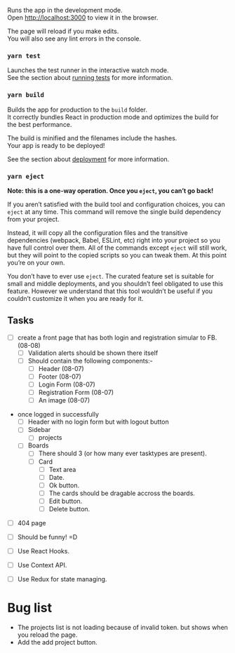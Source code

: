 Runs the app in the development mode.<br />
Open [http://localhost:3000](http://localhost:3000) to view it in the browser.

The page will reload if you make edits.<br />
You will also see any lint errors in the console.

### `yarn test`

Launches the test runner in the interactive watch mode.<br />
See the section about [running tests](https://facebook.github.io/create-react-app/docs/running-tests) for more information.

### `yarn build`

Builds the app for production to the `build` folder.<br />
It correctly bundles React in production mode and optimizes the build for the best performance.

The build is minified and the filenames include the hashes.<br />
Your app is ready to be deployed!

See the section about [deployment](https://facebook.github.io/create-react-app/docs/deployment) for more information.

### `yarn eject`

**Note: this is a one-way operation. Once you `eject`, you can’t go back!**

If you aren’t satisfied with the build tool and configuration choices, you can `eject` at any time. This command will remove the single build dependency from your project.

Instead, it will copy all the configuration files and the transitive dependencies (webpack, Babel, ESLint, etc) right into your project so you have full control over them. All of the commands except `eject` will still work, but they will point to the copied scripts so you can tweak them. At this point you’re on your own.

You don’t have to ever use `eject`. The curated feature set is suitable for small and middle deployments, and you shouldn’t feel obligated to use this feature. However we understand that this tool wouldn’t be useful if you couldn’t customize it when you are ready for it.

## Tasks

- [ ] create a front page that has both login and registration simular to FB. (08-08)
  - [ ] Validation alerts should be shown there itself
  - [ ] Should contain the following components:-
    - [ ] Header (08-07)
    - [ ] Footer (08-07)
    - [ ] Login Form (08-07)
    - [ ] Registration Form (08-07)
    - [ ] An image (08-07)
- once logged in successfully
  - [ ] Header with no login form but with logout button
  - [ ] Sidebar
    - [ ] projects
  - [ ] Boards
    - [ ] There should 3 (or how many ever tasktypes are present).
    - [ ] Card
      - [ ] Text area
      - [ ] Date.
      - [ ] Ok button.
      - [ ] The cards should be dragable accross the boards.
      - [ ] Edit button.
      - [ ] Delete button.
- [ ] 404 page
- [ ] Should be funny! =D
- [ ] Use React Hooks.
- [ ] Use Context API.

- [ ] Use Redux for state managing.

# Bug list

- The projects list is not loading because of invalid token. but shows when you reload the page.
- Add the add project button.
